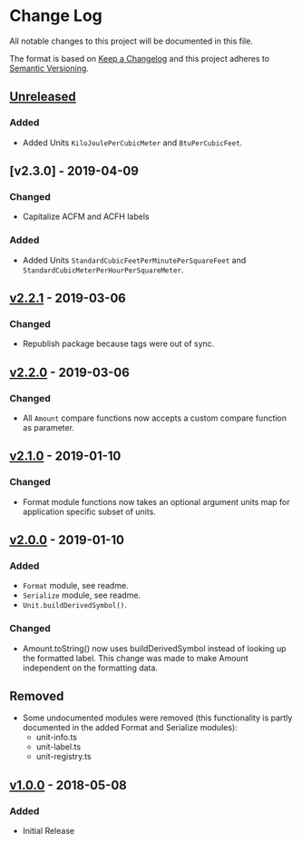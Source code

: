 # Change Log

All notable changes to this project will be documented in this file.

The format is based on [Keep a Changelog](http://keepachangelog.com/)
and this project adheres to [Semantic Versioning](http://semver.org/).

## [Unreleased]

### Added

- Added Units `KiloJoulePerCubicMeter` and `BtuPerCubicFeet`.

## [v2.3.0] - 2019-04-09

### Changed

- Capitalize ACFM and ACFH labels

### Added

- Added Units `StandardCubicFeetPerMinutePerSquareFeet` and `StandardCubicMeterPerHourPerSquareMeter`.

## [v2.2.1] - 2019-03-06

### Changed

- Republish package because tags were out of sync.

## [v2.2.0] - 2019-03-06

### Changed

- All `Amount` compare functions now accepts a custom compare function as parameter.

## [v2.1.0] - 2019-01-10

### Changed

- Format module functions now takes an optional argument units map for application specific subset of units.

## [v2.0.0] - 2019-01-10

### Added

- `Format` module, see readme.
- `Serialize` module, see readme.
- `Unit.buildDerivedSymbol()`.

### Changed

- Amount.toString() now uses buildDerivedSymbol instead of looking up the formatted label. This change was made to make Amount independent on the formatting data.

## Removed

- Some undocumented modules were removed (this functionality is partly documented in the added Format and Serialize modules):
  - unit-info.ts
  - unit-label.ts
  - unit-registry.ts

## [v1.0.0] - 2018-05-08

### Added

- Initial Release

[unreleased]: https://github.com/dividab/uom/compare/v2.2.1...master
[v2.2.1]: https://github.com/dividab/uom/compare/v2.2.0...v2.2.1
[v2.2.0]: https://github.com/dividab/uom/compare/v2.1.0...v2.2.0
[v2.1.0]: https://github.com/dividab/uom/compare/v2.0.0...v2.1.0
[v2.0.0]: https://github.com/dividab/uom/compare/v1.0.0...v2.0.0
[v1.0.0]: https://github.com/dividab/uom/compare/v0.0.0...v1.0.0
